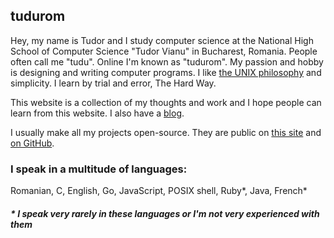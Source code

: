 tudurom
-------

Hey, my name is Tudor and I study computer science at the National High School
of Computer Science "Tudor Vianu" in Bucharest, Romania. People often call me "tudu". Online I'm known as "tudurom". My
passion and hobby is designing and writing computer programs. I like [the UNIX
philosophy](https://en.wikipedia.org/wiki/Unix_philosophy) and simplicity. I
learn by trial and error, The Hard Way.

This website is a collection of my thoughts and work and I hope people can learn
from this website. I also have a [blog](/blog).

I usually make all my projects open-source. They are public on [this
  site](/git) and [on GitHub](https://github.com/tudurom).

### I speak in a multitude of languages:

Romanian, C, English, Go, JavaScript, POSIX shell, Ruby\*, Java, French\*

##### \* I speak very rarely in these languages or I'm not very experienced with them

